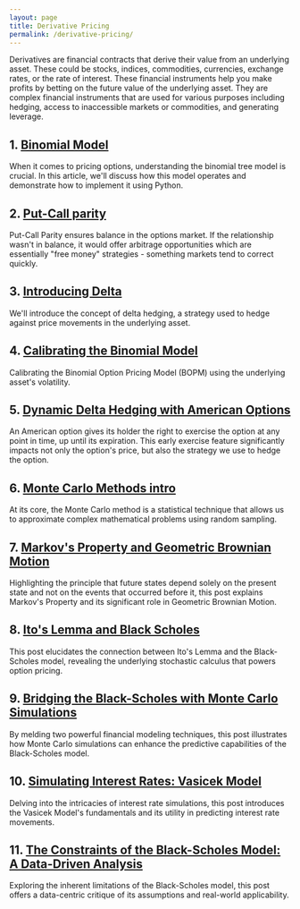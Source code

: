```yaml
---
layout: page
title: Derivative Pricing
permalink: /derivative-pricing/
---
```


Derivatives are financial contracts that derive their value from an underlying asset. These could be stocks, indices, commodities, currencies, exchange rates, or the rate of interest. These financial instruments help you make profits by betting on the future value of the underlying asset. They are complex financial instruments that are used for various purposes including hedging, access to inaccessible markets or commodities, and generating leverage.

## 1. [Binomial Model](/derivative_pricing/2023/08/07/binomial_model)

When it comes to pricing options, understanding the binomial tree model is crucial. In this article, we'll discuss how this model operates and demonstrate how to implement it using Python.

## 2. [Put-Call parity](/derivative_pricing/2023/08/07/put_call_parity)

Put-Call Parity ensures balance in the options market. If the relationship wasn't in balance, it would offer arbitrage opportunities which are essentially "free money" strategies - something markets tend to correct quickly.

## 3. [Introducing Delta](/derivative_pricing/2023/08/09/introducing_delta)

We'll introduce the concept of delta hedging, a strategy used to hedge against price movements in the underlying asset.

## 4. [Calibrating the Binomial Model](/derivative_pricing/2023/08/15/calibrating_binomial)

Calibrating the Binomial Option Pricing Model (BOPM) using the underlying asset's volatility.

## 5. [Dynamic Delta Hedging with American Options](/derivative_pricing/2023/08/16/american_options)

An American option gives its holder the right to exercise the option at any point in time, up until its expiration. This early exercise feature significantly impacts not only the option's price, but also the strategy we use to hedge the option.

## 6. [Monte Carlo Methods intro](/derivative_pricing/2023/08/16/monte_carlo_methods)

At its core, the Monte Carlo method is a statistical technique that allows us to approximate complex mathematical problems using random sampling.

## 7. [Markov's Property and Geometric Brownian Motion](/derivative_pricing/2023/08/17/markov_property_and_gbm)

Highlighting the principle that future states depend solely on the present state and not on the events that occurred before it, this post explains Markov's Property and its significant role in Geometric Brownian Motion.

## 8. [Ito's Lemma and Black Scholes](/derivative_pricing/2023/08/18/ito_lemma_black_scholes)

This post elucidates the connection between Ito's Lemma and the Black-Scholes model, revealing the underlying stochastic calculus that powers option pricing.

## 9. [Bridging the Black-Scholes with Monte Carlo Simulations](/derivative_pricing/2023/08/19/bs_and_mc)

By melding two powerful financial modeling techniques, this post illustrates how Monte Carlo simulations can enhance the predictive capabilities of the Black-Scholes model.

## 10. [Simulating Interest Rates: Vasicek Model](/derivative_pricing/2023/08/20/interest_rates_vasicek_model)

Delving into the intricacies of interest rate simulations, this post introduces the Vasicek Model's fundamentals and its utility in predicting interest rate movements.

## 11. [The Constraints of the Black-Scholes Model: A Data-Driven Analysis](/derivative_pricing/2023/08/21/bs_assumptions)

Exploring the inherent limitations of the Black-Scholes model, this post offers a data-centric critique of its assumptions and real-world applicability.
